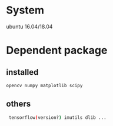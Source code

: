 # System
ubuntu 16.04/18.04

# Dependent package
## installed
~~~sh
opencv numpy matplotlib scipy
~~~

## others
~~~sh
 tensorflow(version?) imutils dlib ...
~~~